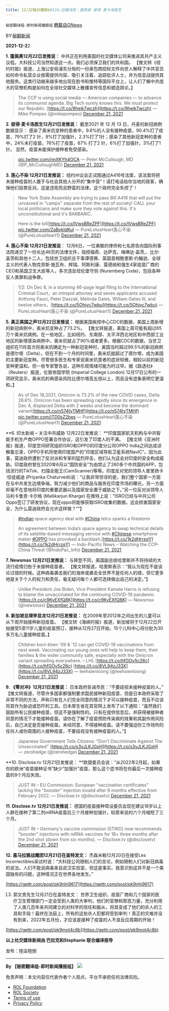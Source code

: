 ```yaml
---
title: 12/22每日播报&#124;社媒消息：蓬佩奥 彼得·麦卡洛医生
---
```

`秘密翻译组-即时新闻播报组` [轉載自GNews](https://gnews.org/zh-hans/1780521/)

BY:[秘翻新闻](https://gtv.org/broadcast/watch/61c2e8b6bcb7f101bb7303bd)

**2021-12-2**2



**1. 蓬佩奥12月22日发推说：** 中共正在利用美国的社交媒体公司来推进其共产主义议程。大科技公司当然知道这一点。我们必须保卫我们的共和国。 【推文转《纽约时报》报道，上海公安局浦东分局的一份承包商招标文件向世人解释了中共官员如何命令私营企业按需提供内容、吸引关注着、追踪批评人士，并为信息战提供其他服务。这类行动越来越多地出现在脸书和推特等国际平台上，让人们了解中共庞大的官僚机构是如何在全球社交媒体上散播宣传信息和塑造舆论。】



> The CCP is using social media — American companies — to advance its communist agenda. Big Tech surely knows this. We must protect our Republic. [https://t.co/9heik7wczh](https://t.co/9heik7wczh)
> — Mike Pompeo (@mikepompeo) [December 21, 2021](https://twitter.com/mikepompeo/status/1473329742820646915?ref_src=twsrc%5Etfw)



**2. 彼得·麦卡洛医生12月21日发推说：** 截至2021 年 12 月 13 日，丹麦的新冠病例数据显示： 感染了奥米炕变种的患者中，9.6%的人没有接种疫苗，90.4%打了疫苗，79%打了2 针，9%打了加强针，2.3%打了1针；感染了其他新冠变种的患者中，24%未打疫苗，76%打了疫苗，67% 打了2 针，6%打了加强针，3%打了1针。 显然，疫苗未能保护接种者免受感染。



> [pic.twitter.com/nnXKYh4OCA](https://t.co/nnXKYh4OCA)
> — Peter McCullough, MD (@P\_McCulloughMD) [December 21, 2021](https://twitter.com/P_McCulloughMD/status/1473299558281191433?ref_src=twsrc%5Etfw)



**3. 莲心不染 12月21日发推说：** 纽约州议会正试图通过A416号法案，该法案将把未接种疫苗的人置于与社会其他人分开的“集中营”！请打电话给你当地的政客，确保他们投票反对。这是违宪而且野蛮的法律。这个政府完全失控了！



> New York State Assembly are trying to pass Bill A416 that will put the unvaxxed in "camps" separate from the rest of society! CALL your local politicians and make sure they vote against this. It's unconstitutional and it's BARBARIC.
> 
> Here is the bill[https://t.co/IVwsBReZPF](https://t.co/IVwsBReZPF) [pic.twitter.com/ZaBykIdKul](https://t.co/ZaBykIdKul)
> — PureLotusHeart莲心不染 (@PureLotusHeart1) [December 21, 2021](https://twitter.com/PureLotusHeart1/status/1473313047578128390?ref_src=twsrc%5Etfw)



**4. 莲心不染 12月21日发推说**： 12月6日，一位勇敢的律师和七名原告向国际刑事法院递交了一份长达46页的法律文件，指控福奇、达萨克、梅琳达·盖茨,、比尔·盖茨和其他十二人，包括世卫组织总干事谭德赛、英国首相鲍里斯·约翰逊、全球主义的代表人物克劳斯·施瓦布、辉瑞、阿斯利康、莫德纳和强生4家疫苗厂商的CEO和英国卫生大臣等人，多次违反纽伦堡守则 (Nuremberg Code)，包括各种反人类罪和战争罪。



> 1/2: On Dec 6, in a stunning 46-page legal filing to the International Criminal Court，an intrepid attorney and seven applicants accused Anthony Fauci, Peter Daszak, Melinda Gates, William Gates III, and twelve others，[https://t.co/5Ohjvc7wbu](https://t.co/5Ohjvc7wbu)
> — PureLotusHeart莲心不染 (@PureLotusHeart1) [December 21, 2021](https://twitter.com/PureLotusHeart1/status/1473199993418915842?ref_src=twsrc%5Etfw)



**5. 真正美国之声12月22日发推说：** 根据美国疾控中心CDC的数据，美国上周新增的新冠病例中，奥米炕变种占了73.2%。 【推文转报道，美国上周可能有超过65万个奥米炕病例。在一些地区，比如纽约、东南部、太平洋西北地区和中西部工业地区的新增感染病例中，奥米炕就占了90%或者更多。根据CDC的数据，当世卫组织在11月首次将奥米炕确定为一种新冠变种时，美国当时超过99.5%的新冠病例是德尔塔（Delta）。但在不到一个月的时间里，奥米炕就超过了德尔塔，成为美国的主要新冠变种。尽管很多医生和专家说奥米炕患者的症状轻微，相较以前的新冠变种更温和。但一些专家警告说，这种乐观情绪可能为时过早。据《路透社》（Reuters）报道，伦敦帝国学院 (Imperial College London) 12月17日公布的一项研究显示，奥米炕的再感染风险比德尔塔高五倍以上，而且没有迹象表明它更温和。】



> As of Dec 18,2021, Omicron is 73.2% of the new COVID cases, Delta 26.6%. Omicron has been spreading rapidly since its emergence in Dec 4, displaced Delta with 2 weeks and become the dominant variant[https://t.co/n574tyTMHf](https://t.co/n574tyTMHf) [pic.twitter.com/iTD0sZ2bes](https://t.co/iTD0sZ2bes)
> — PureLotusHeart莲心不染 (@PureLotusHeart1) [December 21, 2021](https://twitter.com/PureLotusHeart1/status/1473322372132397070?ref_src=twsrc%5Etfw)



**6. 印太新闻 – 关注中共威胁 12月22日发推说： **印度国家航天机构与中共智能手机生产商OPPO签署合作协议，这引发了印度人的不满。 【推文转《亚洲时报》报道，印度空间研究组织ISRO和OPPO的印度分公司OPPO India之间达成谅解备忘录，OPPO手机将使用印度国产的“印度区域导航卫星系统NavIC”。因为此事，莫迪政府遭到了反对派和专家的猛烈抨击，他们认为这会对印度的安全构成威胁。印度政府曾在2020年6月以“国防安全”为由禁止了260多个中共国的APP，包括流行的TikTok、扫描全能王(CamScanner)等等。印度反对党的领导人普里扬卡·恰徒威迪 (Priyanka Chaturvedi)说：“让我非常惊讶的是，我们整个国家一方面在与中共发生边境争端，努力减少他们的商品与服务在印度市场的曝光，另一方面却毫不在意地将印度的重要武器以及国家安全置于威胁之下。”另一位反对派领导人马利卡鲁恩·卡尔格 (Mallikarjun Kharge) 在推特上说：”ISRO已经与中共公司Oppo签订了研发协议，现在oppo将能够获取ISRO收集的数据。这会损害国家安全，为什么莫迪政府会允许这样做？“”】



> [#Indian](https://twitter.com/hashtag/Indian?src=hash&amp;ref_src=twsrc%5Etfw) space agency deal with [#China](https://twitter.com/hashtag/China?src=hash&amp;ref_src=twsrc%5Etfw) telco sparks a firestorm
> 
> An agreement between India’s space agency to swap technical details of its satellite-based messaging service with [#Chinese](https://twitter.com/hashtag/Chinese?src=hash&amp;ref_src=twsrc%5Etfw) smartphone maker [#OPPO](https://twitter.com/hashtag/OPPO?src=hash&amp;ref_src=twsrc%5Etfw) has provoked a backlash.[https://t.co/1k2dHrrzqY](https://t.co/1k2dHrrzqY)
> — Indo-Pacific News – Watching the CCP-China Threat (@IndoPac\_Info) [December 21, 2021](https://twitter.com/IndoPac_Info/status/1473344233209696257?ref_src=twsrc%5Etfw)



**7. Newsmax 12月21日发推说：** 与拜登不同，美国副总统哈里斯并不将持续的大流行疫情归咎于未接种疫苗者。 【推文转报道，哈里斯表示：“我认为现在不是谈论过错的时候。这种病毒袭击我们的海岸或袭击全世界不是任何人的错，但它更多地是关于个人的权力和责任，毫无疑问每个人都可选择做出自己的决定。”】



> Unlike President Joe Biden, Vice President Kamala Harris is refusing to blame the unvaccinated for the continuing COVID-19 pandemic. [https://t.co/c9KvEXfQ8K](https://t.co/c9KvEXfQ8K)
> — Newsmax (@newsmax) [December 21, 2021](https://twitter.com/newsmax/status/1473285489763360771?ref_src=twsrc%5Etfw)



**8. 新加坡总理李显龙12月21日发推说：** 在2009年至2012年之间出生的儿童可以从下周开始接种新冠疫苗。 【推文转《海峡时报》报道，新加坡将于12月22日开始接受5至11岁儿童的疫苗预订，接种从12月27日开始，15个儿科中心将分批为30多万名儿童接种疫苗。】



> Children born btwn '09 & '12 can get COVID-19 vaccinations from next week. Vaccinating our young ones will help to keep them, their families & the wider community safe, especially with the Omicron variant spreading everywhere. – LHL [https://t.co/hfGOv5c26c](https://t.co/hfGOv5c26c) [https://t.co/8VL94zJ33X](https://t.co/8VL94zJ33X)
> — leehsienloong (@leehsienloong) [December 21, 2021](https://twitter.com/leehsienloong/status/1473235941837848576?ref_src=twsrc%5Etfw)



**9. 《零对冲》12月21日发推说：** 日本政府告诫市民：“不要歧视未接种疫苗的人。” 【推文转报道，尽管许多国家都强制要求国民接种新冠疫苗，但是日本政府采取了非常不同的方法，声称只有在人们完全同意的情况下才可以接种疫苗，而且不应该将其作为胁迫或恐吓的工具。日本厚生省在其官网上发布了以下通知：“虽然我们鼓励所有公民接种疫苗，但这不是强制性的。只有在提供信息后，并获得被接种者同意的情况下才能接种疫苗。请你在了解了疫苗预防传染病的效果和其副作用风险后，自己决定是否接种疫苗。未经同意，不得接种疫苗。请不要强迫你工作场所的任何人或你周围的人接种疫苗，不要歧视没有接种疫苗的人。”】



> Japanese Government Tells Citizens: "Don't Discriminate Against The Unvaccinated" [https://t.co/s3vJLKJGxH](https://t.co/s3vJLKJGxH)
> — zerohedge (@zerohedge) [December 21, 2021](https://twitter.com/zerohedge/status/1473278911442268164?ref_src=twsrc%5Etfw)



**10. Disclose.tv 12月21日发推说： **欧盟委员会说：“从2022年2月起，如果你的欧洲“疫苗接种证书”缺少“加强针”疫苗，那么这个症书将在你最后一次接种疫苗的9个月后失效。



> JUST IN – EU Commission: European "vaccination certificates" lacking the "booster" injection invalid after 9 months effective from February 2022.
> — Disclose.tv (@disclosetv) [December 21, 2021](https://twitter.com/disclosetv/status/1473262443396841475?ref_src=twsrc%5Etfw)



**11. Disclose.tv 12月21日发推说：** 德国的疫苗接种常设委员会现在建议18岁以上人群在接种了第二剂mRNA疫苗后三个月接种加强针，较原来说的六个月缩短了三个月。



> JUST IN – Germany's vaccine commission (STIKO) now recommends "booster" injections with mRNA vaccines for 18+ three months after the 2nd shot (down from six months).
> — Disclose.tv (@disclosetv) [December 21, 2021](https://twitter.com/disclosetv/status/1473280941997142021?ref_src=twsrc%5Etfw)



**12. 喜马拉雅战鹰团12月21日在盖特发文：** 杰森米勒12月20日在接受Les Incorrectibles采访时说：“大科技公司限制人们的言论，例如限制人们对新冠病毒的说法。人们不能说病毒来自武汉实验室，但这是事实。我意识到这并不是一个美国独有的问题，这种情况正在世界各地发生。”

[https://gettr.com/post/pk9nhi9617](https://gettr.com/post/pk9nhi9617)

13. 郭文贵先生12月21日在盖特发文： 世界卫生组织、疫苗厂商和几个国家的医疗卫生管理部门一定会受到人类的大审判，他们的官僚和邪恶力量，充分利用了人类几百年来共同建立的对科学的信任和服从，将其变成了他们的杀人的工具和手段！最终在法庭上，所有的这些杀人犯都将受到审判！真正的灾难并没有到来，2022年五月份，才应该是接种了疫苗的人不良反应周期的开始！

[https://gettr.com/post/pk9mot4c8b](https://gettr.com/post/pk9mot4c8b)



**以上社交媒体新闻由 巴拉克和Stephanie 联合编译报导**

发布：陸柒陸捌

* * *

**By 【秘密翻译组-即时新闻播报组】**
![](https://assets.gnews.org/wp-content/uploads/2021/12/招募-1.jpg)
 

免责声明：本文内容仅代表作者个人观点，平台不承担任何法律风险。

- [ROL Foundation](https://rolfoundation.org/)
- [ROL Society](https://rolsociety.org/)
- [Terms of use](https://gnews.org/terms-of-use-3/)
- [Privacy Policy](https://gnews.org/privacy-policy/)
